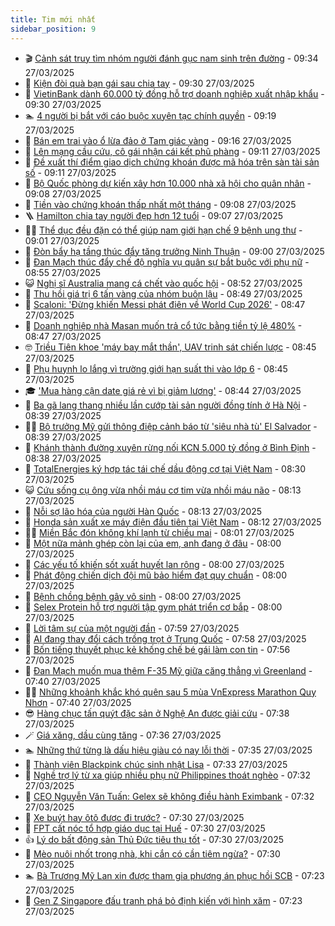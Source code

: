 ```yaml
---
title: Tim mới nhất
sidebar_position: 9
---
```


<!-- vnexpress-tin-moi-nhat:START -->
- 🎬 [Cảnh sát truy tìm nhóm người đánh gục nam sinh trên đường](https://vnexpress.net/canh-sat-truy-tim-nhom-nguoi-danh-guc-nam-sinh-tren-duong-4866657.html) - 09:34 27/03/2025
- 🐎 [Kiện đòi quà bạn gái sau chia tay](https://vnexpress.net/kien-doi-qua-ban-gai-sau-chia-tay-4866637.html) - 09:30 27/03/2025
- 🦍 [VietinBank dành 60.000 tỷ đồng hỗ trợ doanh nghiệp xuất nhập khẩu](https://vnexpress.net/vietinbank-danh-60-000-ty-dong-ho-tro-doanh-nghiep-xuat-nhap-khau-4866620.html) - 09:30 27/03/2025
- 🏊 [4 người bị bắt với cáo buộc xuyên tạc chính quyền](https://vnexpress.net/4-nguoi-bi-bat-voi-cao-buoc-xuyen-tac-chinh-quyen-4866669.html) - 09:19 27/03/2025
- 🎊 [Bán em trai vào ổ lừa đảo ở Tam giác vàng](https://vnexpress.net/ban-em-trai-vao-o-lua-dao-o-tam-giac-vang-4866666.html) - 09:16 27/03/2025
- 🎃 [Lên mạng cầu cứu, cô gái nhận cái kết phũ phàng](https://vnexpress.net/len-mang-cau-cuu-co-gai-nhan-cai-ket-phu-phang-4866674.html) - 09:11 27/03/2025
- 🧰 [Đề xuất thí điểm giao dịch chứng khoán được mã hóa trên sàn tài sản số](https://vnexpress.net/de-xuat-thi-diem-giao-dich-chung-khoan-duoc-ma-hoa-tren-san-tai-san-so-4866578.html) - 09:11 27/03/2025
- 🔭 [Bộ Quốc phòng dự kiến xây hơn 10.000 nhà xã hội cho quân nhân](https://vnexpress.net/bo-quoc-phong-du-kien-xay-hon-10-000-nha-xa-hoi-cho-quan-nhan-4866560.html) - 09:08 27/03/2025
- 🫶 [Tiền vào chứng khoán thấp nhất một tháng](https://vnexpress.net/tien-vao-chung-khoan-thap-nhat-mot-thang-4866643.html) - 09:08 27/03/2025
- 🪜 [Hamilton chia tay người đẹp hơn 12 tuổi](https://vnexpress.net/hamilton-chia-tay-nguoi-dep-hon-12-tuoi-4866671.html) - 09:07 27/03/2025
- 👨‍🏫 [Thể dục đều đặn có thể giúp nam giới hạn chế 9 bệnh ung thư](https://vnexpress.net/the-duc-deu-dan-co-the-giup-nam-gioi-han-che-9-benh-ung-thu-4859207.html) - 09:01 27/03/2025
- 🎊 [Đòn bẩy hạ tầng thúc đẩy tăng trưởng Ninh Thuận](https://vnexpress.net/don-bay-ha-tang-thuc-day-tang-truong-ninh-thuan-4865954.html) - 09:00 27/03/2025
- 🎊 [Đan Mạch thúc đẩy chế độ nghĩa vụ quân sự bắt buộc với phụ nữ](https://vnexpress.net/dan-mach-thuc-day-che-do-nghia-vu-quan-su-bat-buoc-voi-phu-nu-4866606.html) - 08:55 27/03/2025
- 😺 [Nghị sĩ Australia mang cá chết vào quốc hội](https://vnexpress.net/nghi-si-australia-mang-ca-chet-vao-quoc-hoi-4866541.html) - 08:52 27/03/2025
- 🐘 [Thu hồi giá trị 6 tấn vàng của nhóm buôn lậu](https://vnexpress.net/thu-hoi-gia-tri-6-tan-vang-cua-nhom-buon-lau-4866626.html) - 08:49 27/03/2025
- 🌁 [Scaloni: &#39;Đừng khiến Messi phát điên về World Cup 2026&#39;](https://vnexpress.net/scaloni-dung-khien-messi-phat-dien-ve-world-cup-2026-4866638.html) - 08:47 27/03/2025
- 🐲 [Doanh nghiệp nhà Masan muốn trả cổ tức bằng tiền tỷ lệ 480%](https://vnexpress.net/doanh-nghiep-nha-masan-muon-tra-co-tuc-bang-tien-ty-le-480-4866635.html) - 08:47 27/03/2025
- 🤓 [Triều Tiên khoe &#39;máy bay mắt thần&#39;, UAV trinh sát chiến lược](https://vnexpress.net/trieu-tien-khoe-may-bay-mat-than-uav-trinh-sat-chien-luoc-4866595.html) - 08:45 27/03/2025
- 💪 [Phụ huynh lo lắng vì trường giới hạn suất thi vào lớp 6](https://vnexpress.net/phu-huynh-lo-lang-vi-truong-gioi-han-suat-thi-vao-lop-6-4866536.html) - 08:45 27/03/2025
- 🎓 [&#39;Mua hàng cận date giá rẻ vì bị giảm lương&#39;](https://vnexpress.net/mua-hang-can-date-gia-re-de-tiet-kiem-sau-khi-bi-giam-luong-4866624.html) - 08:44 27/03/2025
- 🫣 [Ba gã lang thang nhiều lần cướp tài sản người đồng tính ở Hà Nội](https://vnexpress.net/ba-ga-lang-thang-nhieu-lan-cuop-tai-san-nguoi-dong-tinh-o-ha-noi-4866616.html) - 08:39 27/03/2025
- 🧑‍💻 [Bộ trưởng Mỹ gửi thông điệp cảnh báo từ &#39;siêu nhà tù&#39; El Salvador](https://vnexpress.net/bo-truong-my-gui-thong-diep-canh-bao-tu-sieu-nha-tu-el-salvador-4866581.html) - 08:39 27/03/2025
- 🐲 [Khánh thành đường xuyên rừng nối KCN 5.000 tỷ đồng ở Bình Định](https://vnexpress.net/khanh-thanh-duong-xuyen-rung-noi-kcn-5-000-ty-dong-o-binh-dinh-4866562.html) - 08:38 27/03/2025
- 🌝 [TotalEnergies ký hợp tác tái chế dầu động cơ tại Việt Nam](https://vnexpress.net/totalenergies-ky-hop-tac-tai-che-dau-dong-co-tai-viet-nam-4866627.html) - 08:30 27/03/2025
- 😺 [Cứu sống cụ ông vừa nhồi máu cơ tim vừa nhồi máu não](https://vnexpress.net/cuu-song-cu-ong-vua-nhoi-mau-co-tim-vua-nhoi-mau-nao-4866428.html) - 08:13 27/03/2025
- 🐎 [Nỗi sợ lão hóa của người Hàn Quốc](https://vnexpress.net/noi-so-lao-hoa-cua-nguoi-han-quoc-4866190.html) - 08:13 27/03/2025
- 🎡 [Honda sản xuất xe máy điện đầu tiên tại Việt Nam](https://vnexpress.net/honda-san-xuat-xe-may-dien-dau-tien-tai-viet-nam-4866575.html) - 08:12 27/03/2025
- 👨‍🏫 [Miền Bắc đón không khí lạnh từ chiều mai](https://vnexpress.net/mien-bac-don-khong-khi-lanh-tu-chieu-mai-4866593.html) - 08:01 27/03/2025
- 🦆 [Một nữa mảnh ghép còn lại của em, anh đang ở đâu](https://vnexpress.net/mot-nua-manh-ghep-con-lai-cua-em-anh-dang-o-dau-4866298.html) - 08:00 27/03/2025
- 🚦 [Các yếu tố khiến sốt xuất huyết lan rộng](https://vnexpress.net/cac-yeu-to-khien-sot-xuat-huyet-lan-rong-4866515.html) - 08:00 27/03/2025
- 💫 [Phát động chiến dịch đội mũ bảo hiểm đạt quy chuẩn](https://vnexpress.net/phat-dong-chien-dich-doi-mu-bao-hiem-dat-quy-chuan-4866489.html) - 08:00 27/03/2025
- 🎉 [Bệnh chồng bệnh gây vô sinh](https://vnexpress.net/benh-chong-benh-gay-vo-sinh-4866488.html) - 08:00 27/03/2025
- 🌋 [Selex Protein hỗ trợ người tập gym phát triển cơ bắp](https://vnexpress.net/selex-protein-ho-tro-nguoi-tap-gym-phat-trien-co-bap-4859949.html) - 08:00 27/03/2025
- 🤖 [Lời tâm sự của một người đần](https://vnexpress.net/loi-tam-su-cua-mot-nguoi-dan-4866497.html) - 07:59 27/03/2025
- 🦏 [AI đang thay đổi cách trồng trọt ở Trung Quốc](https://vnexpress.net/ai-dang-thay-doi-cach-trong-trot-o-trung-quoc-4866369.html) - 07:58 27/03/2025
- 🦩 [Bốn tiếng thuyết phục kẻ khống chế bé gái làm con tin](https://vnexpress.net/bon-tieng-thuyet-phuc-ke-khong-che-be-gai-lam-con-tin-4866583.html) - 07:56 27/03/2025
- 👺 [Đan Mạch muốn mua thêm F-35 Mỹ giữa căng thẳng vì Greenland](https://vnexpress.net/dan-mach-muon-mua-them-f-35-my-giua-cang-thang-vi-greenland-4866505.html) - 07:40 27/03/2025
- 🧑‍🏫 [Những khoảnh khắc khó quên sau 5 mùa VnExpress Marathon Quy Nhơn](https://vnexpress.net/nhung-khoanh-khac-kho-quen-sau-5-mua-vnexpress-marathon-quy-nhon-4866218.html) - 07:40 27/03/2025
- 😎 [Hàng chục tấn quýt đặc sản ở Nghệ An được giải cứu](https://vnexpress.net/hang-chuc-tan-quyt-dac-san-o-nghe-an-duoc-giai-cuu-4866572.html) - 07:38 27/03/2025
- 🪄 [Giá xăng, dầu cùng tăng](https://vnexpress.net/gia-xang-moi-nhat-hom-nay-27-3-4866570.html) - 07:36 27/03/2025
- 🏊 [Những thứ từng là dấu hiệu giàu có nay lỗi thời](https://vnexpress.net/nhung-thu-tung-la-dau-hieu-giau-co-nay-loi-thoi-4866210.html) - 07:35 27/03/2025
- 💃 [Thành viên Blackpink chúc sinh nhật Lisa](https://vnexpress.net/thanh-vien-blackpink-chuc-sinh-nhat-lisa-4866553.html) - 07:33 27/03/2025
- 🦆 [Nghề trợ lý từ xa giúp nhiều phụ nữ Philippines thoát nghèo](https://vnexpress.net/nghe-tro-ly-tu-xa-giup-nhieu-phu-nu-philippines-thoat-ngheo-4866198.html) - 07:32 27/03/2025
- 🎊 [CEO Nguyễn Văn Tuấn: Gelex sẽ không điều hành Eximbank](https://vnexpress.net/ceo-nguyen-van-tuan-gelex-se-khong-dieu-hanh-eximbank-4866585.html) - 07:32 27/03/2025
- 👺 [Xe buýt hay ôtô được đi trước?](https://vnexpress.net/cau-do-iq-thu-tai-suy-luan-xe-buyt-hay-oto-duoc-di-truoc-4866573.html) - 07:30 27/03/2025
- 🎡 [FPT cất nóc tổ hợp giáo dục tại Huế](https://vnexpress.net/fpt-cat-noc-to-hop-giao-duc-tai-hue-4866591.html) - 07:30 27/03/2025
- 👍 [Lý do bất động sản Thủ Đức tiêu thụ tốt](https://vnexpress.net/ly-do-bat-dong-san-thu-duc-tieu-thu-tot-4866584.html) - 07:30 27/03/2025
- 🐎 [Mèo nuôi nhốt trong nhà, khi cắn có cần tiêm ngừa?](https://vnexpress.net/meo-nuoi-nhot-trong-nha-khi-can-co-can-tiem-ngua-4866576.html) - 07:30 27/03/2025
- 🏊 [Bà Trương Mỹ Lan xin được tham gia phương án phục hồi SCB](https://vnexpress.net/ba-truong-my-lan-xin-duoc-tham-gia-phuong-an-phuc-hoi-scb-4866571.html) - 07:23 27/03/2025
- 🦩 [Gen Z Singapore đấu tranh phá bỏ định kiến với hình xăm](https://vnexpress.net/gen-z-singapore-dau-tranh-pha-bo-dinh-kien-voi-hinh-xam-4866142.html) - 07:23 27/03/2025<!-- vnexpress-tin-moi-nhat:END -->
